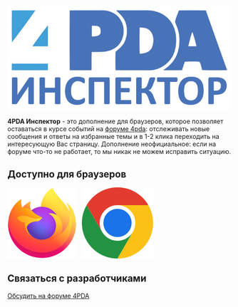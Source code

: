 ![LOGO](img/header.jpg)

**4PDA Инспектор** - это дополнение для браузеров, которое позволяет оставаться в курсе событий на [форуме 4pda](https://4pda.to/forum/index.php): отслеживать новые сообщения и ответы на избранные темы и в 1-2 клика переходить на интересующую Вас страницу.
Дополнение неофициальное: если на форуме что-то не работает, то мы никак не можем исправить ситуацию.

## Доступно для браузеров

[![Firefox](img/firefox_logo_2019.svg)](https://addons.mozilla.org/ru/firefox/addon/4pda-%D0%B8%D0%BD%D1%81%D0%BF%D0%B5%D0%BA%D1%82%D0%BE%D1%80/)
&nbsp;
[![Google Chrome](img/google_chrome_icon_2022.svg?)](https://chrome.google.com/webstore/detail/4pda-%D0%B8%D0%BD%D1%81%D0%BF%D0%B5%D0%BA%D1%82%D0%BE%D1%80/genocmfcloockjjgkdgifiabfampcgif)

## Связаться с разработчиками

[Обсудить на форуме 4PDA](https://4pda.to/forum/index.php?showtopic=343126)
